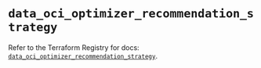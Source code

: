 # `data_oci_optimizer_recommendation_strategy`

Refer to the Terraform Registry for docs: [`data_oci_optimizer_recommendation_strategy`](https://registry.terraform.io/providers/oracle/oci/6.18.0/docs/data-sources/optimizer_recommendation_strategy).
